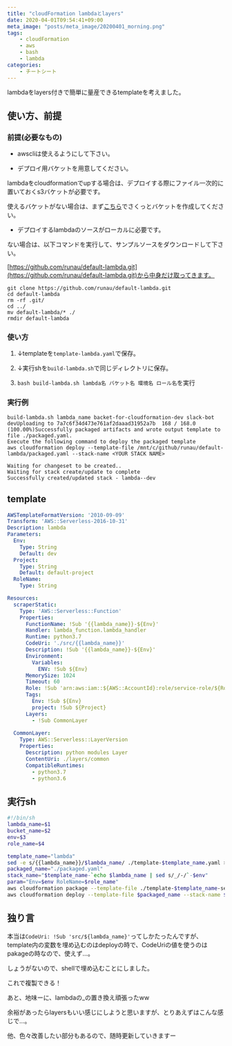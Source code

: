 ```yaml
---
title: "cloudFormation lambdaとlayers"
date: 2020-04-01T09:54:41+09:00
meta_image: "posts/meta_image/20200401_morning.png"
tags: 
    - cloudFormation
    - aws
    - bash
    - lambda
categories: 
    - チートシート
---
```


lambdaをlayers付きで簡単に量産できるtemplateを考えました。


## 使い方、前提

### 前提(必要なもの)

* awscliは使えるようにして下さい。

* デプロイ用バケットを用意してください。

lambdaをcloudformationでupする場合は、デプロイする際にファイル一次的に置いておくs3バケットが必要です。

使えるバケットがない場合は、まず[こちら](../20200402_morning/)でさくっとバケットを作成してください。

* デプロイするlambdaのソースがローカルに必要です。

ない場合は、以下コマンドを実行して、サンプルソースをダウンロードして下さい。

[https://github.com/runau/default-lambda.git](https://github.com/runau/default-lambda.git)から中身だけ取ってきます。

```
git clone https://github.com/runau/default-lambda.git
cd default-lambda
rm -rf .git/
cd ../
mv default-lambda/* ./
rmdir default-lambda
```

### 使い方

1. ↓templateを`template-lambda.yaml`で保存。

1. ↓実行shを`build-lambda.sh`で同じディレクトリに保存。

1. `bash build-lambda.sh lambda名 バケット名 環境名 ロール名`を実行

### 実行例

```
build-lambda.sh lambda_name backet-for-cloudformation-dev slack-bot
devUploading to 7a7c6f34d473e761af2daaad31952a7b  168 / 168.0  (100.00%)Successfully packaged artifacts and wrote output template to file ./packaged.yaml.
Execute the following command to deploy the packaged template
aws cloudformation deploy --template-file /mnt/c/github/runau/default-lambda/packaged.yaml --stack-name <YOUR STACK NAME>

Waiting for changeset to be created..
Waiting for stack create/update to complete
Successfully created/updated stack - lambda--dev
```

## template

```yaml:template-lambda.yaml
AWSTemplateFormatVersion: '2010-09-09'
Transform: 'AWS::Serverless-2016-10-31'
Description: lambda
Parameters:
  Env:
    Type: String
    Default: dev
  Project:
    Type: String
    Default: default-project
  RoleName:
    Type: String

Resources:
  scraperStatic:
    Type: 'AWS::Serverless::Function'
    Properties:
      FunctionName: !Sub '{{lambda_name}}-${Env}'
      Handler: lambda_function.lambda_handler
      Runtime: python3.7
      CodeUri: './src/{{lambda_name}}'
      Description: !Sub '{{lambda_name}}-${Env}'
      Environment:
        Variables:
          ENV: !Sub ${Env}
      MemorySize: 1024
      Timeout: 60
      Role: !Sub 'arn:aws:iam::${AWS::AccountId}:role/service-role/${RoleName}'
      Tags:
        Env: !Sub ${Env}
        project: !Sub ${Project}
      Layers:
        - !Sub CommonLayer
      
  CommonLayer:
    Type: AWS::Serverless::LayerVersion
    Properties:
      Description: python modules Layer
      ContentUri: ./layers/common
      CompatibleRuntimes:
        - python3.7
        - python3.6
```

## 実行sh

```sh:build-lambda.sh
#!/bin/sh
lambda_name=$1
bucket_name=$2
env=$3
role_name=$4

template_name="lambda"
sed -e s/{{lambda_name}}/$lambda_name/ ./template-$template_name.yaml > ./template-$template_name-sed.yaml
packaged_name="./packaged.yaml"
stack_name="$template_name-`echo $lambda_name | sed s/_/-/`-$env"
param="Env=$env RoleName=$role_name"
aws cloudformation package --template-file ./template-$template_name-sed.yaml --s3-bucket $bucket_name --output-template-file $packaged_name
aws cloudformation deploy --template-file $packaged_name --stack-name $stack_name --parameter-overrides $param
```

## 独り言

本当は`CodeUri: !Sub 'src/${lambda_name}'`ってしかたったんですが、template内の変数を埋め込むのはdeployの時で、CodeUriの値を使うのはpakageの時なので、使えず…。

しょうがないので、shellで埋め込むことにしました。

これで複製できる！

あと、地味ーに、lambdaの_の置き換え頑張ったww

余裕があったらlayersもいい感じにしようと思いますが、とりあえずはこんな感じで…。

他、色々改善したい部分もあるので、随時更新していきますー